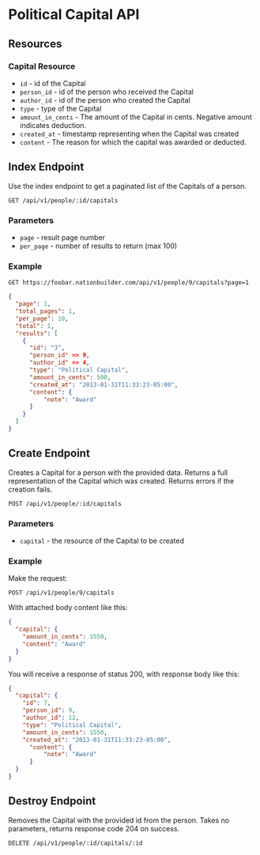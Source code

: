 Political Capital API
==========

Resources
---------

### Capital Resource

* `id` - id of the Capital
* `person_id` - id of the person who received the Capital
* `author_id` - id of the person who created the Capital
* `type` - type of the Capital
* `amount_in_cents` - The amount of the Capital in cents.  Negative amount indicates deduction.
* `created_at` - timestamp representing when the Capital was created
* `content` - The reason for which the capital was awarded or deducted.

Index Endpoint
--------------

Use the index endpoint to get a paginated list of the Capitals of a person.

```
GET /api/v1/people/:id/capitals
```

### Parameters
* `page` - result page number
* `per_page` - number of results to return (max 100)

### Example

```
GET https://foobar.nationbuilder.com/api/v1/people/9/capitals?page=1
```

```json
{
  "page": 1,
  "total_pages": 1,
  "per_page": 10,
  "total": 1,
  "results": [
    {
      "id": "3",
      "person_id" => 9,
      "author_id" => 4,
      "type": "Political Capital",
      "amount_in_cents": 500,
      "created_at": "2013-01-31T11:33:23-05:00",
      "content": {
          "note": "Award"
      }
    }
  ]
}
```

Create Endpoint
---------------

Creates a Capital for a person with the provided data.  Returns a full representation of the Capital which was created.  Returns errors if the creation fails.

```
POST /api/v1/people/:id/capitals
```

### Parameters

* `capital` - the resource of the Capital to be created

### Example

Make the request:

```
POST /api/v1/people/9/capitals
```

With attached body content like this:

```json
{
  "capital": {
    "amount_in_cents": 1550,
    "content": "Award"
  }
}
```
You will receive a response of status 200, with response body like this:

```json
{
  "capital": {
    "id": 7,
    "person_id": 9,
    "author_id": 12,
    "type": "Political Capital",
    "amount_in_cents": 1550,
    "created_at": "2013-01-31T11:33:23-05:00",
      "content": {
          "note": "Award"
      }
  }
}
```

Destroy Endpoint
----------------
Removes the Capital with the provided id from the person.  Takes no parameters, returns response code 204 on success.

```
DELETE /api/v1/people/:id/capitals/:id
```
